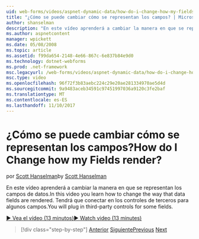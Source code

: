 ```yaml
---
uid: web-forms/videos/aspnet-dynamic-data/how-do-i-change-how-my-fields-render
title: "¿Cómo se puede cambiar cómo se representan los campos? | Microsoft Docs"
author: shanselman
description: "En este vídeo aprenderá a cambiar la manera en que se representan los campos de datos. Tendrá que conectar en los controles de terceros para algunos campos."
ms.author: aspnetcontent
manager: wpickett
ms.date: 05/08/2008
ms.topic: article
ms.assetid: f99da654-2148-4e66-867c-6e837b84e9d0
ms.technology: dotnet-webforms
ms.prod: .net-framework
msc.legacyurl: /web-forms/videos/aspnet-dynamic-data/how-do-i-change-how-my-fields-render
msc.type: video
ms.openlocfilehash: 96f72f3b83aebc224c29e20ae281334970ae5d4d
ms.sourcegitcommit: 9a9483aceb34591c97451997036a9120c3fe2baf
ms.translationtype: MT
ms.contentlocale: es-ES
ms.lasthandoff: 11/10/2017
---
```

<a name="how-do-i-change-how-my-fields-render"></a><span data-ttu-id="dc232-105">¿Cómo se puede cambiar cómo se representan los campos?</span><span class="sxs-lookup"><span data-stu-id="dc232-105">How do I Change how my Fields render?</span></span>
====================
<span data-ttu-id="dc232-106">por [Scott Hanselman](https://github.com/shanselman)</span><span class="sxs-lookup"><span data-stu-id="dc232-106">by [Scott Hanselman](https://github.com/shanselman)</span></span>

<span data-ttu-id="dc232-107">En este vídeo aprenderá a cambiar la manera en que se representan los campos de datos.</span><span class="sxs-lookup"><span data-stu-id="dc232-107">In this video you learn how to change the way that data fields are rendered.</span></span> <span data-ttu-id="dc232-108">Tendrá que conectar en los controles de terceros para algunos campos.</span><span class="sxs-lookup"><span data-stu-id="dc232-108">You will plug in third-party controls for some fields.</span></span>

[<span data-ttu-id="dc232-109">&#9654; Vea el vídeo (13 minutos)</span><span class="sxs-lookup"><span data-stu-id="dc232-109">&#9654; Watch video (13 minutes)</span></span>](https://channel9.msdn.com/Blogs/ASP-NET-Site-Videos/how-do-i-change-how-my-fields-render)

>[!div class="step-by-step"]
<span data-ttu-id="dc232-110">[Anterior](how-do-i-enable-inline-gridview-editing.md)
[Siguiente](how-do-i-handle-business-logic-exceptions.md)</span><span class="sxs-lookup"><span data-stu-id="dc232-110">[Previous](how-do-i-enable-inline-gridview-editing.md)
[Next](how-do-i-handle-business-logic-exceptions.md)</span></span>
